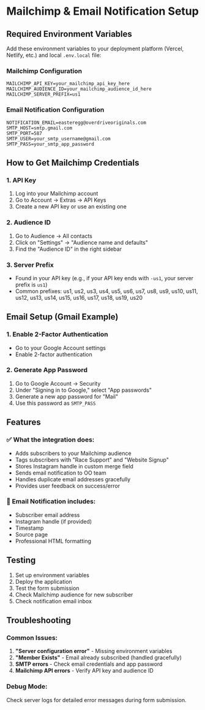 # Mailchimp & Email Notification Setup

## Required Environment Variables

Add these environment variables to your deployment platform (Vercel, Netlify, etc.) and local `.env.local` file:

### Mailchimp Configuration
```
MAILCHIMP_API_KEY=your_mailchimp_api_key_here
MAILCHIMP_AUDIENCE_ID=your_mailchimp_audience_id_here
MAILCHIMP_SERVER_PREFIX=us1
```

### Email Notification Configuration
```
NOTIFICATION_EMAIL=easteregg@overdriveoriginals.com
SMTP_HOST=smtp.gmail.com
SMTP_PORT=587
SMTP_USER=your_smtp_username@gmail.com
SMTP_PASS=your_smtp_app_password
```

## How to Get Mailchimp Credentials

### 1. API Key
1. Log into your Mailchimp account
2. Go to Account → Extras → API Keys
3. Create a new API key or use an existing one

### 2. Audience ID
1. Go to Audience → All contacts
2. Click on "Settings" → "Audience name and defaults"
3. Find the "Audience ID" in the right sidebar

### 3. Server Prefix
- Found in your API key (e.g., if your API key ends with `-us1`, your server prefix is `us1`)
- Common prefixes: us1, us2, us3, us4, us5, us6, us7, us8, us9, us10, us11, us12, us13, us14, us15, us16, us17, us18, us19, us20

## Email Setup (Gmail Example)

### 1. Enable 2-Factor Authentication
- Go to your Google Account settings
- Enable 2-factor authentication

### 2. Generate App Password
1. Go to Google Account → Security
2. Under "Signing in to Google," select "App passwords"
3. Generate a new app password for "Mail"
4. Use this password as `SMTP_PASS`

## Features

### ✅ What the integration does:
- Adds subscribers to your Mailchimp audience
- Tags subscribers with "Race Support" and "Website Signup"
- Stores Instagram handle in custom merge field
- Sends email notification to OO team
- Handles duplicate email addresses gracefully
- Provides user feedback on success/error

### 📧 Email Notification includes:
- Subscriber email address
- Instagram handle (if provided)
- Timestamp
- Source page
- Professional HTML formatting

## Testing

1. Set up environment variables
2. Deploy the application
3. Test the form submission
4. Check Mailchimp audience for new subscriber
5. Check notification email inbox

## Troubleshooting

### Common Issues:
1. **"Server configuration error"** - Missing environment variables
2. **"Member Exists"** - Email already subscribed (handled gracefully)
3. **SMTP errors** - Check email credentials and app password
4. **Mailchimp API errors** - Verify API key and audience ID

### Debug Mode:
Check server logs for detailed error messages during form submission.

